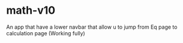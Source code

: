 # math-v10

An app that have a lower navbar that allow u to jump from Eq page to calculation page (Working fully)
